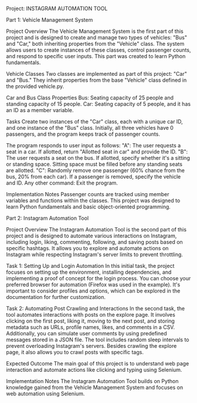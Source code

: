 Project: INSTAGRAM AUTOMATION TOOL

Part 1: Vehicle Management System

Project Overview
The Vehicle Management System is the first part of this project and is designed to create and manage two types of vehicles: "Bus" and "Car," both inheriting properties from the "Vehicle" class. The system allows users to create instances of these classes, control passenger counts, and respond to specific user inputs. This part was created to learn Python fundamentals.

Vehicle Classes
Two classes are implemented as part of this project: "Car" and "Bus." They inherit properties from the base "Vehicle" class defined in the provided vehicle.py.

Car and Bus Class Properties
Bus: Seating capacity of 25 people and standing capacity of 15 people.
Car: Seating capacity of 5 people, and it has an ID as a member variable.

Tasks
Create two instances of the "Car" class, each with a unique car ID, and one instance of the "Bus" class.
Initially, all three vehicles have 0 passengers, and the program keeps track of passenger counts.

The program responds to user input as follows:
"A": The user requests a seat in a car. If allotted, return "Allotted seat in car" and provide the ID.
"B": The user requests a seat on the bus. If allotted, specify whether it's a sitting or standing space. Sitting space must be filled before any standing seats are allotted.
"C": Randomly remove one passenger (60% chance from the bus, 20% from each car). If a passenger is removed, specify the vehicle and ID.
Any other command: Exit the program.

Implementation Notes
Passenger counts are tracked using member variables and functions within the classes.
This project was designed to learn Python fundamentals and basic object-oriented programming.

Part 2: Instagram Automation Tool

Project Overview
The Instagram Automation Tool is the second part of this project and is designed to automate various interactions on Instagram, including login, liking, commenting, following, and saving posts based on specific hashtags. It allows you to explore and automate actions on Instagram while respecting Instagram's server limits to prevent throttling.

Task 1: Setting Up and Login Automation
In this initial task, the project focuses on setting up the environment, installing dependencies, and implementing a proof of concept for the login process.
You can choose your preferred browser for automation (Firefox was used in the example).
It's important to consider profiles and options, which can be explored in the documentation for further customization.

Task 2: Automating Post Crawling and Interactions
In the second task, the tool automates interactions with posts on the explore page.
It involves clicking on the first post, liking it, moving to the next post, and storing metadata such as URLs, profile names, likes, and comments in a CSV.
Additionally, you can simulate user comments by using predefined messages stored in a JSON file.
The tool includes random sleep intervals to prevent overloading Instagram's servers.
Besides crawling the explore page, it also allows you to crawl posts with specific tags.

Expected Outcome
The main goal of this project is to understand web page interaction and automate actions like clicking and typing using Selenium.

Implementation Notes
The Instagram Automation Tool builds on Python knowledge gained from the Vehicle Management System and focuses on web automation using Selenium.
